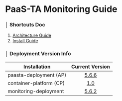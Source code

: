 # PaaS-TA Monitoring Guide


### │ Shortcuts Doc
1. [Architecture Guide](architecture/PAAS-TA_MONITORING_ARCHITECTURE.md)
2. [Install Guide](install/PAAS-TA_MONITORING_INSTALL_GUIDE.md)


### │ Deployment Version Info
| Installation | Current Version |
| --- | :---: |
| paasta-deployment (AP) | [5.6.6](https://github.com/PaaS-TA/paasta-deployment/tree/v5.6.6) |
| container-platform (CP) | [1.0](https://github.com/PaaS-TA/paas-ta-container-platform/blob/master/install-guide/standalone/paas-ta-container-platform-standalone-deployment-guide-v1.0.md) |
| monitoring-deployment | [5.6.2](https://github.com/PaaS-TA/monitoring-deployment/tree/v5.6.2) |
